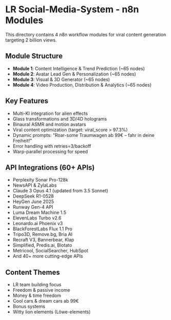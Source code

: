 # LR Social-Media-System - n8n Modules

This directory contains 4 n8n workflow modules for viral content generation targeting 2 billion views.

## Module Structure
- **Module 1**: Content Intelligence & Trend Prediction (~65 nodes)
- **Module 2**: Avatar Lead Gen & Personalization (~65 nodes)
- **Module 3**: Visual & 3D Generator (~65 nodes)
- **Module 4**: Video Production, Distribution & Analytics (~65 nodes)

## Key Features
- Multi-KI integration for alien effects
- Glass transformations and 3D/4D holograms
- Binaural ASMR and motion avatars
- Viral content optimization (target: viral_score > 97.3%)
- Dynamic prompts: "Roar-some Traumwagen ab 99€ – fahr in deine Freiheit!"
- Error handling with retries=3/backoff
- Warp-parallel processing for speed

## API Integrations (60+ APIs)
- Perplexity Sonar Pro-128k
- NewsAPI & ZylaLabs
- Claude 3 Opus 4.1 (updated from 3.5 Sonnet)
- DeepSeek R1-0528
- HeyGen June 2025
- Runway Gen-4 API
- Luma Dream Machine 1.5
- ElevenLabs Turbo v2.6
- Leonardo.ai Phoenix v3
- BlackForestLabs Flux 1.1 Pro
- Tripo3D, Remove.bg, Bria AI
- Recraft V3, Bannerbear, Klap
- Simplified, Predis.ai, Blotato
- Metricool, SocialSearcher, HubSpot
- And 40+ more cutting-edge APIs

## Content Themes
- LR team building focus
- Freedom & passive income
- Money & time freedom
- Cool cars & dream cars ab 99€
- Bonus systems
- Witty lion elements (Löwe-elements)
